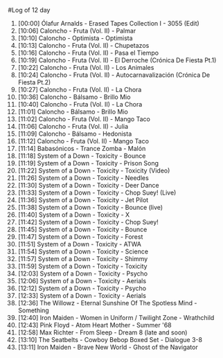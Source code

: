 #Log of 12 day

1. [00:00] Ólafur Arnalds - Erased Tapes Collection I - 3055 (Edit)
1. [10:06] Caloncho - Fruta (Vol. II) - Palmar
1. [10:10] Caloncho - Optimista - Optimista
1. [10:13] Caloncho - Fruta (Vol. II) - Chupetazos
1. [10:16] Caloncho - Fruta (Vol. II) - Pasa el Tiempo
1. [10:19] Caloncho - Fruta (Vol. II) - El Derroche (Crónica De Fiesta Pt.1)
1. [10:22] Caloncho - Fruta (Vol. II) - Los Animales
1. [10:24] Caloncho - Fruta (Vol. II) - Autocarnavalización (Crónica De Fiesta Pt.2)
1. [10:27] Caloncho - Fruta (Vol. II) - La Chora
1. [10:36] Caloncho - Bálsamo - Brillo Mio
1. [10:40] Caloncho - Fruta (Vol. II) - La Chora
1. [11:01] Caloncho - Bálsamo - Brillo Mio
1. [11:02] Caloncho - Fruta (Vol. II) - Mango Taco
1. [11:06] Caloncho - Fruta (Vol. II) - Julia
1. [11:09] Caloncho - Bálsamo - Hedonista
1. [11:12] Caloncho - Fruta (Vol. II) - Mango Taco
1. [11:14] Babasónicos - Trance Zomba - Malón
1. [11:18] System of a Down - Toxicity - Bounce
1. [11:19] System of a Down - Toxicity - Prison Song
1. [11:22] System of a Down - Toxicity - Toxicity (Video)
1. [11:26] System of a Down - Toxicity - Needles
1. [11:30] System of a Down - Toxicity - Deer Dance
1. [11:33] System of a Down - Toxicity - Chop Suey! (Live)
1. [11:36] System of a Down - Toxicity - Jet Pilot
1. [11:38] System of a Down - Toxicity - Bounce (live)
1. [11:40] System of a Down - Toxicity - X
1. [11:42] System of a Down - Toxicity - Chop Suey!
1. [11:45] System of a Down - Toxicity - Bounce
1. [11:47] System of a Down - Toxicity - Forest
1. [11:51] System of a Down - Toxicity - ATWA
1. [11:54] System of a Down - Toxicity - Science
1. [11:57] System of a Down - Toxicity - Shimmy
1. [11:59] System of a Down - Toxicity - Toxicity
1. [12:03] System of a Down - Toxicity - Psycho
1. [12:06] System of a Down - Toxicity - Aerials
1. [12:12] System of a Down - Toxicity - Psycho
1. [12:33] System of a Down - Toxicity - Aerials
1. [12:36] The Willowz - Eternal Sunshine Of The Spotless Mind - Something
1. [12:40] Iron Maiden - Women in Uniform / Twilight Zone - Wrathchild
1. [12:43] Pink Floyd - Atom Heart Mother - Summer '68
1. [12:58] Max Richter - From Sleep - Dream 8 (late and soon)
1. [13:10] The Seatbelts - Cowboy Bebop Boxed Set - Dialogue 3-8
1. [13:11] Iron Maiden - Brave New World - Ghost of the Navigator
